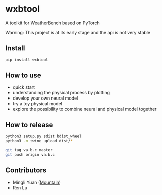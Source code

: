 # wxbtool

A toolkit for WeatherBench based on PyTorch

Warning: This project is at its early stage and the api is not very stable

Install
--------

```bash
pip install wxbtool
```

How to use
-----------

* quick start
* understanding the physical process by plotting
* develop your own neural model
* try a toy physical model
* explore the possibility to combine neural and physical model together

How to release
---------------

```bash
python3 setup.py sdist bdist_wheel
python3 -m twine upload dist/*

git tag va.b.c master
git push origin va.b.c
```

Contributors
------------

* Mingli Yuan ([Mountain](https://github.com/mountain))
* Ren Lu
